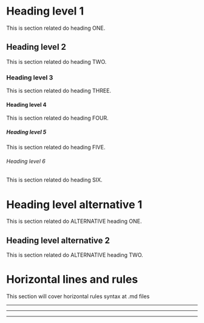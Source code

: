 # Heading level 1

This is section related do heading ONE.

## Heading level 2

This is section related do heading TWO.

### Heading level 3

This is section related do heading THREE.

#### Heading level 4

This is section related do heading FOUR.

##### Heading level 5

This is section related do heading FIVE.

###### Heading level 6

This is section related do heading SIX.

Heading level alternative 1
=

This is section related do ALTERNATIVE heading ONE.

Heading level alternative 2
-

This is section related do ALTERNATIVE heading TWO.

# Horizontal lines and rules

This section will cover horizontal rules syntax at .md files

___

---

***

